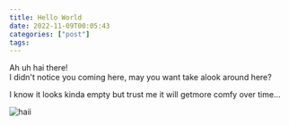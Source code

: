 ```yaml
---
title: Hello World
date: 2022-11-09T00:05:43 
categories: ["post"] 
tags:
---
```


Ah uh hai there!\
I didn't notice you coming here, may you want take alook around here?

I know it looks kinda empty but trust me it will getmore comfy over time...

![haii](/images/hand-wave-anime.gif)


